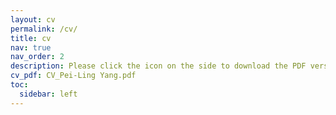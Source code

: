 ```yaml
---
layout: cv
permalink: /cv/
title: cv
nav: true
nav_order: 2
description: Please click the icon on the side to download the PDF version.
cv_pdf: CV_Pei-Ling Yang.pdf
toc:
  sidebar: left
---
```

